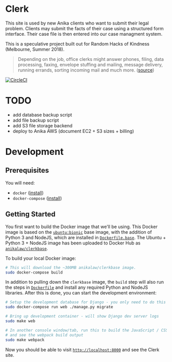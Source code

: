 # Clerk

This site is used by new Anika clients who want to submit their legal problem. Clients may submit the facts of their case using a structured form interface. Their case file is then entered into our case managment system.

This is a speculative project built out for Random Hacks of Kindness (Melbourne, Summer 2018).

> Depending on the job, office clerks might answer phones, filing, data processing, faxing, envelope stuffing and mailing, message delivery, running errands, sorting incoming mail and much more. ([source](https://www.snagajob.com/job-descriptions/office-clerk/))

[![CircleCI](https://circleci.com/gh/AnikaLegal/clerk.svg?style=svg)](https://circleci.com/gh/AnikaLegal/clerk)

# TODO

- add database backup script
- add file backup script
- add S3 file storage backend
- deploy to Anika AWS (document EC2 + S3 sizes + billing)

# Development

## Prerequisites

You will need:

- `docker` ([install](https://docs.docker.com/install/#supported-platforms))
- `docker-compose` ([install](https://docs.docker.com/compose/install/))

## Getting Started

You first want to build the Docker image that we'll be using. This Docker image is based on the [`ubuntu:bionic`](https://hub.docker.com/_/ubuntu/) base image, with the addition of Python 3 and NodeJS, which are installed in [`Dockerfile.base`](./Dockerfile.base). The Ubuntu + Python 3 + NodeJS image has been uploaded to Docker Hub as [`anikalaw/clerkbase`](https://hub.docker.com/r/anikalaw/clerkbase/).

To build your local Docker image:

```bash
# This will download the ~300MB anikalaw/clerkbase image.
sudo docker-compose build
```

In addition to pulling down the `clerkbase` image, the `build` step will also run the steps in [`Dockerfile`](./Dockerfile) and install any required Python and NodeJS libraries. After this is done, you can start the development environment:

```bash
# Setup the development database for Django - you only need to do this once.
sudo docker-compose run web ./manage.py migrate

# Bring up development container - will show Django dev server logs
sudo make web

# In another console window/tab, run this to build the JavaScript / CSS,
# and see the webpack build output
sudo make webpack
```

Now you should be able to visit [`http://localhost:8000`](http://localhost:8000) and see the Clerk site.

